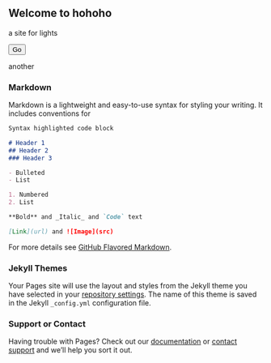 ## Welcome to hohoho

a site for lights

<form action="https://hooks.nabu.casa/gAAAAABfv_2XBHh844W3eoI-4Jm-1IWexxGmZWsN0ZY7LWfmOykAkfZpIkeN3zoiJ7YPJB3MQ_A3zho-wuW29Eu8EfUQ7SI4VZytrrEH2VmHbL6mwLbovZQGhaoEsW6Hs6r676TU06DYI0zI3ew5QTDu6tbl66DCn-pSsFyY5F3C3PcG7pzRqO8=" method="post">
    <button type="submit" name="your_name" value="your_value" class="btn-link">Go</button>
</form>

another


<script src="//ajax.googleapis.com/ajax/libs/jquery/1/jquery.min.js"></script>
<script>

var eventposted=0;

$(document).ready(function(){
 $('input.button').click(function() {
   window.setInterval(foo, 100);
 });
});

function foo(){
 if(($(".form-submission-text").is(':visible')) && (eventposted==0)){
   window.location = "<b>http://www.something.com/destinationpage</b>";
   eventposted=1;
 }
}

</script>




### Markdown

Markdown is a lightweight and easy-to-use syntax for styling your writing. It includes conventions for

```markdown
Syntax highlighted code block

# Header 1
## Header 2
### Header 3

- Bulleted
- List

1. Numbered
2. List

**Bold** and _Italic_ and `Code` text

[Link](url) and ![Image](src)
```

For more details see [GitHub Flavored Markdown](https://guides.github.com/features/mastering-markdown/).

### Jekyll Themes

Your Pages site will use the layout and styles from the Jekyll theme you have selected in your [repository settings](https://github.com/bingobob/hohoho/settings). The name of this theme is saved in the Jekyll `_config.yml` configuration file.

### Support or Contact

Having trouble with Pages? Check out our [documentation](https://docs.github.com/categories/github-pages-basics/) or [contact support](https://github.com/contact) and we’ll help you sort it out.
